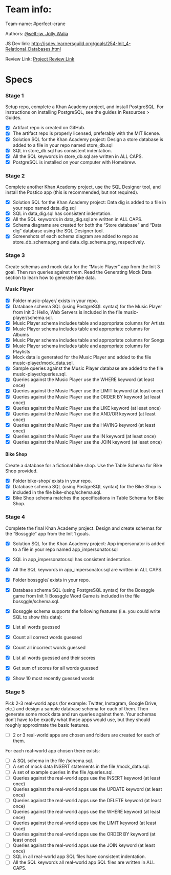 # Team info:

Team-name: #perfect-crane

Authors: [@self-jw, Jolly Walia](https://github.com/self-jw)

JS Dev link: http://jsdev.learnersguild.org/goals/254-Init_4-Relational_Databases.html

Review Link: [Project Review Link](https://github.com/self-jw/relational-databases)


# Specs

### Stage 1

Setup repo, complete a Khan Academy project, and install PostgreSQL. For instructions on installing PostgreSQL, see the guides in Resources > Guides.

- [X] Artifact repo is created on GitHub.
- [X] The artifact repo is properly licensed, preferably with the MIT license.
- [X] Solution SQL for the Khan Academy project: Design a store database is added to a file in your repo named store_db.sql
- [X] SQL in store_db.sql has consistent indentation.
- [X] All the SQL keywords in store_db.sql are written in ALL CAPS.
- [X] PostgreSQL is installed on your computer with Homebrew.

### Stage 2

Complete another Khan Academy project, use the SQL Designer tool, and install the Postico app (this is recommended, but not required).

- [X] Solution SQL for the Khan Academy project: Data dig is added to a file in your repo named data_dig.sql
- [X] SQL in data_dig.sql has consistent indentation.
- [X] All the SQL keywords in data_dig.sql are written in ALL CAPS.
- [X] Schema diagrams are created for both the “Store database” and “Data dig” database using the SQL Designer tool.
- [X] Screenshots of each schema diagram are added to repo as store_db_schema.png and data_dig_schema.png, respectively.

### Stage 3

Create schemas and mock data for the “Music Player” app from the Init 3 goal. Then run queries against them. Read the Generating Mock Data section to learn how to generate fake data.

#### Music Player

- [X] Folder music-player/ exists in your repo.
- [X] Database schema SQL (using PostgreSQL syntax) for the Music Player from Init 3: Hello, Web Servers is included in the file music-player/schema.sql.
- [X] Music Player schema includes table and appropriate columns for Artists
- [X] Music Player schema includes table and appropriate columns for Albums
- [X] Music Player schema includes table and appropriate columns for Songs
- [X] Music Player schema includes table and appropriate columns for Playlists
- [X] Mock data is generated for the Music Player and added to the file music-player/mock_data.sql.
- [X] Sample queries against the Music Player database are added to the file music-player/queries.sql.
- [X] Queries against the Music Player use the WHERE keyword (at least once)
- [X] Queries against the Music Player use the LIMIT keyword (at least once)
- [X] Queries against the Music Player use the ORDER BY keyword (at least once)
- [X] Queries against the Music Player use the LIKE keyword (at least once)
- [X] Queries against the Music Player use the AND/OR keyword (at least once)
- [X] Queries against the Music Player use the HAVING keyword (at least once)
- [X] Queries against the Music Player use the IN keyword (at least once)
- [X] Queries against the Music Player use the JOIN keyword (at least once)

#### Bike Shop

Create a database for a fictional bike shop. Use the Table Schema for Bike Shop provided.

- [X] Folder bike-shop/ exists in your repo.
- [X] Database schema SQL (using PostgreSQL syntax) for the Bike Shop is included in the file bike-shop/schema.sql.
- [X] Bike Shop schema matches the specifications in Table Schema for Bike Shop.

### Stage 4

Complete the final Khan Academy project. Design and create schemas for the “Bossggle” app from the Init 1 goals.

- [X] Solution SQL for the Khan Academy project: App impersonator is added to a file in your repo named app_impersonator.sql
- [X] SQL in app_impersonator.sql has consistent indentation.
- [X] All the SQL keywords in app_impersonator.sql are written in ALL CAPS.
- [X] Folder bossggle/ exists in your repo.
- [X] Database schema SQL (using PostgreSQL syntax) for the Bossggle game from Init 1: Bossggle Word Game is included in the file bossggle/schema.sql.
- [X] Bossggle schema supports the following features (i.e. you could write SQL to show this data):

- [X] List all words guessed
- [X] Count all correct words guessed
- [X] Count all incorrect words guessed
- [X] List all words guessed and their scores
- [X] Get sum of scores for all words guessed
- [X] Show 10 most recently guessed words

### Stage 5

Pick 2-3 real-world apps (for example: Twitter, Instagram, Google Drive, etc.) and design a sample database schema for each of them. Then generate some mock data and run queries against them. Your schemas don’t have to be exactly what these apps would use, but they should roughly approximate the basic features.

- [ ] 2 or 3 real-world apps are chosen and folders are created for each of them.

For each real-world app chosen there exists:

- [ ] A SQL schema in the file <app name>/schema.sql.
- [ ] A set of mock data INSERT statements in the file <app name>/mock_data.sql.
- [ ] A set of example queries in the file <app name>/queries.sql.
- [ ] Queries against the real-world apps use the INSERT keyword (at least once)
- [ ] Queries against the real-world apps use the UPDATE keyword (at least once)
- [ ] Queries against the real-world apps use the DELETE keyword (at least once)
- [ ] Queries against the real-world apps use the WHERE keyword (at least once)
- [ ] Queries against the real-world apps use the LIMIT keyword (at least once)
- [ ] Queries against the real-world apps use the ORDER BY keyword (at least once)
- [ ] Queries against the real-world apps use the JOIN keyword (at least once)
- [ ] SQL in all real-world app SQL files have consistent indentation.
- [ ] All the SQL keywords all real-world app SQL files are written in ALL CAPS.
